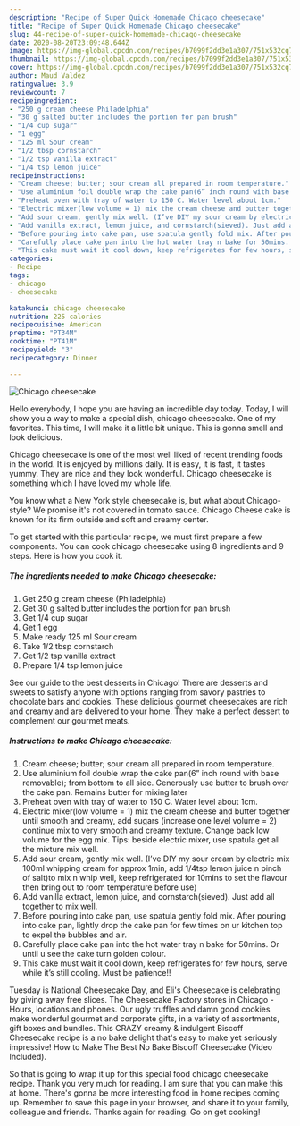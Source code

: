 ```yaml
---
description: "Recipe of Super Quick Homemade Chicago cheesecake"
title: "Recipe of Super Quick Homemade Chicago cheesecake"
slug: 44-recipe-of-super-quick-homemade-chicago-cheesecake
date: 2020-08-20T23:09:48.644Z
image: https://img-global.cpcdn.com/recipes/b7099f2dd3e1a307/751x532cq70/chicago-cheesecake-recipe-main-photo.jpg
thumbnail: https://img-global.cpcdn.com/recipes/b7099f2dd3e1a307/751x532cq70/chicago-cheesecake-recipe-main-photo.jpg
cover: https://img-global.cpcdn.com/recipes/b7099f2dd3e1a307/751x532cq70/chicago-cheesecake-recipe-main-photo.jpg
author: Maud Valdez
ratingvalue: 3.9
reviewcount: 7
recipeingredient:
- "250 g cream cheese Philadelphia"
- "30 g salted butter includes the portion for pan brush"
- "1/4 cup sugar"
- "1 egg"
- "125 ml Sour cream"
- "1/2 tbsp cornstarch"
- "1/2 tsp vanilla extract"
- "1/4 tsp lemon juice"
recipeinstructions:
- "Cream cheese; butter; sour cream all prepared in room temperature."
- "Use aluminium foil double wrap the cake pan(6” inch round with base removable); from bottom to all side. Generously use butter to brush over the cake pan. Remains butter for mixing later"
- "Preheat oven with tray of water to 150 C. Water level about 1cm."
- "Electric mixer(low volume = 1) mix the cream cheese and butter together until smooth and creamy, add sugars (increase one level volume = 2) continue mix to very smooth and creamy texture. Change back low volume for the egg mix. Tips: beside electric mixer, use spatula get all the mixture mix well."
- "Add sour cream, gently mix well. (I’ve DIY my sour cream by electric mix 100ml whipping cream for approx 1min, add 1/4tsp lemon juice n pinch of salt)to mix n whip well, keep refrigerated for 10mins to set the flavour then bring out to room temperature before use)"
- "Add vanilla extract, lemon juice, and cornstarch(sieved). Just add all together to mix well."
- "Before pouring into cake pan, use spatula gently fold mix. After pouring into cake pan, lightly drop the cake pan for few times on ur kitchen top to expel the bubbles and air."
- "Carefully place cake pan into the hot water tray n bake for 50mins. Or until u see the cake turn golden colour."
- "This cake must wait it cool down, keep refrigerates for few hours, serve while it’s still cooling. Must be patience!!"
categories:
- Recipe
tags:
- chicago
- cheesecake

katakunci: chicago cheesecake 
nutrition: 225 calories
recipecuisine: American
preptime: "PT34M"
cooktime: "PT41M"
recipeyield: "3"
recipecategory: Dinner

---
```



![Chicago cheesecake](https://img-global.cpcdn.com/recipes/b7099f2dd3e1a307/751x532cq70/chicago-cheesecake-recipe-main-photo.jpg)

Hello everybody, I hope you are having an incredible day today. Today, I will show you a way to make a special dish, chicago cheesecake. One of my favorites. This time, I will make it a little bit unique. This is gonna smell and look delicious.

Chicago cheesecake is one of the most well liked of recent trending foods in the world. It is enjoyed by millions daily. It is easy, it is fast, it tastes yummy. They are nice and they look wonderful. Chicago cheesecake is something which I have loved my whole life.

You know what a New York style cheesecake is, but what about Chicago-style? We promise it&#39;s not covered in tomato sauce. Chicago Cheese cake is known for its firm outside and soft and creamy center.


To get started with this particular recipe, we must first prepare a few components. You can cook chicago cheesecake using 8 ingredients and 9 steps. Here is how you cook it.

<!--inarticleads1-->

##### The ingredients needed to make Chicago cheesecake:

1. Get 250 g cream cheese (Philadelphia)
1. Get 30 g salted butter includes the portion for pan brush
1. Get 1/4 cup sugar
1. Get 1 egg
1. Make ready 125 ml Sour cream
1. Take 1/2 tbsp cornstarch
1. Get 1/2 tsp vanilla extract
1. Prepare 1/4 tsp lemon juice


See our guide to the best desserts in Chicago! There are desserts and sweets to satisfy anyone with options ranging from savory pastries to chocolate bars and cookies. These delicious gourmet cheesecakes are rich and creamy and are delivered to your home. They make a perfect dessert to complement our gourmet meats. 

<!--inarticleads2-->

##### Instructions to make Chicago cheesecake:

1. Cream cheese; butter; sour cream all prepared in room temperature.
1. Use aluminium foil double wrap the cake pan(6” inch round with base removable); from bottom to all side. Generously use butter to brush over the cake pan. Remains butter for mixing later
1. Preheat oven with tray of water to 150 C. Water level about 1cm.
1. Electric mixer(low volume = 1) mix the cream cheese and butter together until smooth and creamy, add sugars (increase one level volume = 2) continue mix to very smooth and creamy texture. Change back low volume for the egg mix. Tips: beside electric mixer, use spatula get all the mixture mix well.
1. Add sour cream, gently mix well. (I’ve DIY my sour cream by electric mix 100ml whipping cream for approx 1min, add 1/4tsp lemon juice n pinch of salt)to mix n whip well, keep refrigerated for 10mins to set the flavour then bring out to room temperature before use)
1. Add vanilla extract, lemon juice, and cornstarch(sieved). Just add all together to mix well.
1. Before pouring into cake pan, use spatula gently fold mix. After pouring into cake pan, lightly drop the cake pan for few times on ur kitchen top to expel the bubbles and air.
1. Carefully place cake pan into the hot water tray n bake for 50mins. Or until u see the cake turn golden colour.
1. This cake must wait it cool down, keep refrigerates for few hours, serve while it’s still cooling. Must be patience!!


Tuesday is National Cheesecake Day, and Eli&#39;s Cheesecake is celebrating by giving away free slices. The Cheesecake Factory stores in Chicago - Hours, locations and phones. Our ugly truffles and damn good cookies make wonderful gourmet and corporate gifts, in a variety of assortments, gift boxes and bundles. This CRAZY creamy &amp; indulgent Biscoff Cheesecake recipe is a no bake delight that&#39;s easy to make yet seriously impressive! How to Make The Best No Bake Biscoff Cheesecake (Video Included). 

So that is going to wrap it up for this special food chicago cheesecake recipe. Thank you very much for reading. I am sure that you can make this at home. There's gonna be more interesting food in home recipes coming up. Remember to save this page in your browser, and share it to your family, colleague and friends. Thanks again for reading. Go on get cooking!
